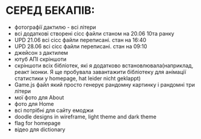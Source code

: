 # СЕРЕД БЕКАПІВ:

- фотографії дактилю - всі літери
- всі додаткові створені сісс файли станом на 20.06 10та ранку
- UPD 21.06 всі сісс файли переписані. стан на 16:40
- UPD 28.06 всі сісс файли переписані. стан на 09:10
- джейсон з дактилем
- ютуб АПІ скріншоти
- скріншоти всіх бібліотек, які я додатково встановлювала(наприклад, реакт іконки. Я ще пробувала завантажити бібліотеку для анімації статистики у homepage, hat leider nicht geklappt)
- Game.js файл який просто генерує рандомну картинку і рандомні три літери
- мої фото для About
- фото для Home
- всі потрібні для сайту емоджи
- doodle designs in wireframe, light theme and dark theme
- flag for homepage
- відео для dictionary
